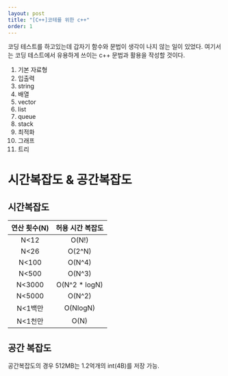 ```yaml
---
layout: post
title: "[C++]코테를 위한 c++"
order: 1
---
```


코딩 테스트를 하고있는데 갑자기 함수와 문법이 생각이 나지 않는 일이 있었다. 여기서는 코딩 테스트에서 유용하게 쓰이는 c++ 문법과 활용을 작성할 것이다.

1. 기본 자료형
1. 입출력
1. string
1. 배열
1. vector
1. list
1. queue
1. stack
1. 최적화
1. 그래프
1. 트리


# 시간복잡도 & 공간복잡도

## 시간복잡도

|연산 횟수(N)|허용 시간 복잡도|
|:---:|:---:|
|N<12|O(N!)|
|N<26|O(2^N)|
|N<100|O(N^4)|
|N<500|O(N^3)|
|N<3000|O(N^2 * logN)|
|N<5000|O(N^2)|
|N<1백만|O(NlogN)|
|N<1천만|O(N)|

## 공간 복잡도

공간복잡도의 경우 512MB는 1.2억개의 int(4B)를 저장 가능.
